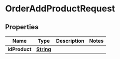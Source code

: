 
# OrderAddProductRequest

## Properties
Name | Type | Description | Notes
------------ | ------------- | ------------- | -------------
**idProduct** | [**String**](String.md) |  | 



